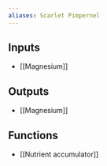 ```yaml
---
aliases: Scarlet Pimpernel
---
```


## Inputs
- [[Magnesium]]

## Outputs
- [[Magnesium]]

## Functions
- [[Nutrient accumulator]]